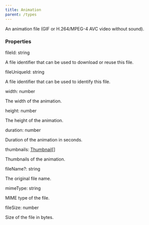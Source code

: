 ```yaml
---
title: Animation
parent: /types
---
```


An animation file (GIF or H.264/MPEG-4 AVC video without sound).

### Properties

<div class="flex flex-col gap-3"><div><div class="flex gap-2"><div class="font-mono p" id="p_fileId" data-anchor><span class="font-bold">fileId</span><span class="opacity-50">:</span> <span>string</span></div></div><div class="pl-3"><div class="no-margin">

A file identifier that can be used to download or reuse this file.

</div></div></div><div><div class="flex gap-2"><div class="font-mono p" id="p_fileUniqueId" data-anchor><span class="font-bold">fileUniqueId</span><span class="opacity-50">:</span> <span>string</span></div></div><div class="pl-3"><div class="no-margin">

A file identifier that can be used to identify this file.

</div></div></div><div><div class="flex gap-2"><div class="font-mono p" id="p_width" data-anchor><span class="font-bold">width</span><span class="opacity-50">:</span> <span>number</span></div></div><div class="pl-3"><div class="no-margin">

The width of the animation.

</div></div></div><div><div class="flex gap-2"><div class="font-mono p" id="p_height" data-anchor><span class="font-bold">height</span><span class="opacity-50">:</span> <span>number</span></div></div><div class="pl-3"><div class="no-margin">

The height of the animation.

</div></div></div><div><div class="flex gap-2"><div class="font-mono p" id="p_duration" data-anchor><span class="font-bold">duration</span><span class="opacity-50">:</span> <span>number</span></div></div><div class="pl-3"><div class="no-margin">

Duration of the animation in seconds.

</div></div></div><div><div class="flex gap-2"><div class="font-mono p" id="p_thumbnails" data-anchor><span class="font-bold">thumbnails</span><span class="opacity-50">:</span> <a href="/gh/types/thumbnail"  >Thumbnail</a><span class="opacity-50">[]</span></div></div><div class="pl-3"><div class="no-margin">

Thumbnails of the animation.

</div></div></div><div><div class="flex gap-2"><div class="font-mono p" id="p_fileName" data-anchor><span class="font-bold">fileName</span><span class="opacity-50"><span title="Optional" class="cursor-help">?</span>:</span> <span>string</span></div></div><div class="pl-3"><div class="no-margin">

The original file name.

</div></div></div><div><div class="flex gap-2"><div class="font-mono p" id="p_mimeType" data-anchor><span class="font-bold">mimeType</span><span class="opacity-50">:</span> <span>string</span></div></div><div class="pl-3"><div class="no-margin">

MIME type of the file.

</div></div></div><div><div class="flex gap-2"><div class="font-mono p" id="p_fileSize" data-anchor><span class="font-bold">fileSize</span><span class="opacity-50">:</span> <span>number</span></div></div><div class="pl-3"><div class="no-margin">

Size of the file in bytes.

</div></div></div></div>

